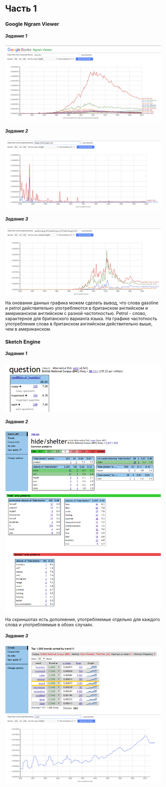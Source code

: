 # Часть 1
### Google Ngram Viewer
##### Задание 1

![Задание 1](https://github.com/manazarova/hw6/blob/master/1.png)

##### Задание 2

![Задание 2](https://github.com/manazarova/hw6/blob/master/2.png)

##### Задание 3

![Задание 3](https://github.com/manazarova/hw6/blob/master/3.png)

На оновании данных графика можем сделать вывод, что слова gasoline и petrol действительно употребляются в британском английском и американском английском с разной частотностью. Petrol - слово, характерное для британского варианта языка. На графике частотность употребления слова в британском английском действительно выше, чем в американском. 

### Sketch Engine

##### Задание 1

![Задание 1](https://github.com/manazarova/hw6/blob/master/4.png)

##### Задание 2

![Задание 2.1](https://github.com/manazarova/hw6/blob/master/5.1.png)
![Задание 2.2](https://github.com/manazarova/hw6/blob/master/5.2.png)
![Задание 2.3](https://github.com/manazarova/hw6/blob/master/5.3.png)

На скриншотах есть дополнения, употребляемые отдельно для каждого слова и употребляемые в обоих случаях. 

##### Задание 3

![Задание 3.1](https://github.com/manazarova/hw6/blob/master/6.1.png)
![Задание 3.2](https://github.com/manazarova/hw6/blob/master/6.png)
